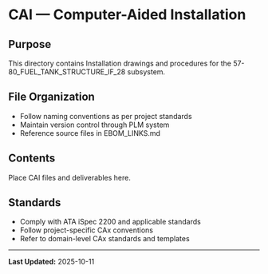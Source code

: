 # CAI — Computer-Aided Installation

## Purpose

This directory contains Installation drawings and procedures for the 57-80_FUEL_TANK_STRUCTURE_IF_28 subsystem.

## File Organization

- Follow naming conventions as per project standards
- Maintain version control through PLM system
- Reference source files in EBOM_LINKS.md

## Contents

Place CAI files and deliverables here.

## Standards

- Comply with ATA iSpec 2200 and applicable standards
- Follow project-specific CAx conventions
- Refer to domain-level CAx standards and templates

---

**Last Updated:** 2025-10-11
